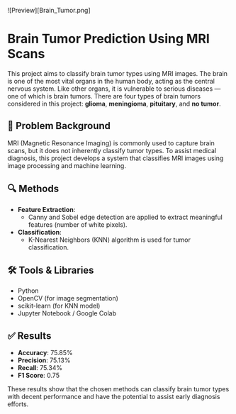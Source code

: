 ![Preview][Brain_Tumor.png]

# Brain Tumor Prediction Using MRI Scans

This project aims to classify brain tumor types using MRI images. The brain is one of the most vital organs in the human body, acting as the central nervous system. Like other organs, it is vulnerable to serious diseases — one of which is brain tumors. There are four types of brain tumors considered in this project: **glioma**, **meningioma**, **pituitary**, and **no tumor**.

## 🧠 Problem Background

MRI (Magnetic Resonance Imaging) is commonly used to capture brain scans, but it does not inherently classify tumor types. To assist medical diagnosis, this project develops a system that classifies MRI images using image processing and machine learning.

## 🔍 Methods

- **Feature Extraction**: 
  - Canny and Sobel edge detection are applied to extract meaningful features (number of white pixels).
- **Classification**: 
  - K-Nearest Neighbors (KNN) algorithm is used for tumor classification.

## 🛠 Tools & Libraries

- Python
- OpenCV (for image segmentation)
- scikit-learn (for KNN model)
- Jupyter Notebook / Google Colab

## ✅ Results

- **Accuracy**: 75.85%
- **Precision**: 75.13%
- **Recall**: 75.34%
- **F1 Score**: 0.75

These results show that the chosen methods can classify brain tumor types with decent performance and have the potential to assist early diagnosis efforts.
